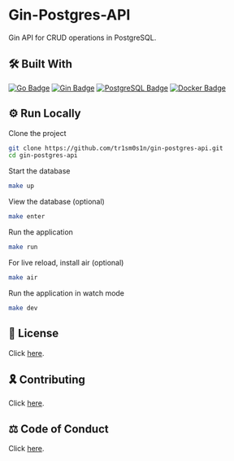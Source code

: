# Gin-Postgres-API

Gin API for CRUD operations in PostgreSQL.

## 🛠 Built With
[![Go Badge](https://img.shields.io/badge/Go-00ADD8?logo=go&logoColor=fff&style=for-the-badge)](https://go.dev/)
[![Gin Badge](https://img.shields.io/badge/Gin-008ECF?logo=gin&logoColor=fff&style=for-the-badge)](https://gin-gonic.com/)
[![PostgreSQL Badge](https://img.shields.io/badge/PostgreSQL-4169E1?logo=postgresql&logoColor=fff&style=for-the-badge)](https://www.postgresql.org/)
[![Docker Badge](https://img.shields.io/badge/Docker-2496ED?logo=docker&logoColor=fff&style=for-the-badge)](https://www.docker.com/)

## ⚙️ Run Locally

Clone the project

```bash
git clone https://github.com/tr1sm0s1n/gin-postgres-api.git
cd gin-postgres-api
```

Start the database

```bash
make up
```

View the database (optional)

```bash
make enter
```

Run the application

```bash
make run
```

For live reload, install air (optional)

```bash
make air
```

Run the application in watch mode

```bash
make dev
```

## 📜 License

Click [here](./LICENSE.md).

## 🎗️ Contributing

Click [here](./CONTRIBUTING.md).

## ⚖️ Code of Conduct

Click [here](./CODE_OF_CONDUCT.md).
